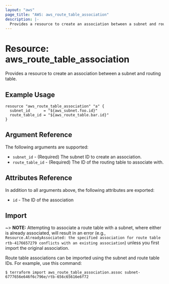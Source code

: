 ```yaml
---
layout: "aws"
page_title: "AWS: aws_route_table_association"
description: |-
  Provides a resource to create an association between a subnet and routing table.
---
```


# Resource: aws_route_table_association

Provides a resource to create an association between a subnet and routing table.

## Example Usage

```hcl
resource "aws_route_table_association" "a" {
  subnet_id      = "${aws_subnet.foo.id}"
  route_table_id = "${aws_route_table.bar.id}"
}
```

## Argument Reference

The following arguments are supported:

* `subnet_id` - (Required) The subnet ID to create an association.
* `route_table_id` - (Required) The ID of the routing table to associate with.

## Attributes Reference

In addition to all arguments above, the following attributes are exported:

* `id` - The ID of the association

## Import

~> **NOTE:** Attempting to associate a route table with a subnet, where either
is already associated, will result in an error (e.g.,
`Resource.AlreadyAssociated: the specified association for route table
rtb-4176657279 conflicts with an existing association`) unless you first
import the original association.

Route table associations can be imported using the subnet and route table IDs.
For example, use this command:

```
$ terraform import aws_route_table_association.assoc subnet-6777656e646f6c796e/rtb-656c65616e6f72
```
